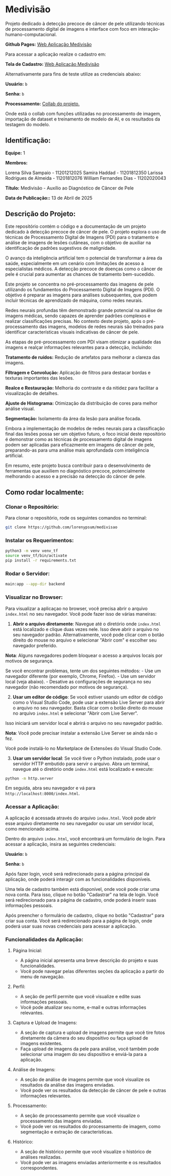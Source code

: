 # Medivisão

Projeto dedicado à detecção precoce de câncer de pele utilizando técnicas de processamento digital de imagens e interface com foco em interação-humano-computacional.

**Github Pages:** [Web Aplicação Medivisão](https://lorenypsum.github.io/medivisao/)

Para acessar a aplicação realize o cadastro em:

**Tela de Cadastro:** [Web Aplicação Medivisão](https://lorenypsum.github.io/medivisao/)

Alternativamente para fins de teste utilize as credenciais abaixo:

**Usuário:** `b`

**Senha:** `b`

**Processamento:** [Collab do projeto.](https://github.com/samyhad/skin_cancer_detection)

Onde está o collab com funções utilizadas no processamento de imagem, importação de dataset e treinamento de modelo de AI, e os resultados da testagem do modelo.

## Identificação:

**Equipe:** 1

**Membros:**

Lorena Silva Sampaio - 11201212025
Samira Haddad - 11201812350
Larissa Rodrigues de Almeida - 11201812076
William Fernandes Dias - 11202020043

**Título:** Medivisão - Auxílio ao Diagnóstico de Câncer de Pele

**Data de Publicação::** 13 de Abril de 2025

## Descrição do Projeto:

Este repositório contém o código e a documentação de um projeto dedicado à detecção precoce de câncer de pele. O projeto explora o uso de técnicas de Processamento Digital de Imagens (PDI) para o tratamento e análise de imagens de lesões cutâneas, com o objetivo de auxiliar na identificação de padrões sugestivos de malignidade.

O avanço da inteligência artificial tem o potencial de transformar a área da saúde, especialmente em um cenário com limitações de acesso a especialistas médicos. A detecção precoce de doenças como o câncer de pele é crucial para aumentar as chances de tratamento bem-sucedido.

Este projeto se concentra no pré-processamento das imagens de pele utilizando os fundamentos do Processamento Digital de Imagens (PDI). O objetivo é preparar as imagens para análises subsequentes, que podem incluir técnicas de aprendizado de máquina, como redes neurais. 

Redes neurais profundas têm demonstrado grande potencial na análise de imagens médicas, sendo capazes de aprender padrões complexos e realizar classificações precisas. No contexto deste projeto, após o pré-processamento das imagens, modelos de redes neurais são treinados para identificar características visuais indicativas de câncer de pele.

As etapas de pré-processamento com PDI visam otimizar a qualidade das imagens e realçar informações relevantes para a detecção, incluindo:

**Tratamento de ruídos:** Redução de artefatos para melhorar a clareza das imagens.

**Filtragem e Convolução:** Aplicação de filtros para destacar bordas e texturas importantes das lesões.

**Realce e Restauração:** Melhoria do contraste e da nitidez para facilitar a visualização de detalhes.

**Ajuste de Histograma:** Otimização da distribuição de cores para melhor análise visual.

**Segmentação:** Isolamento da área da lesão para análise focada.

Embora a implementação de modelos de redes neurais para a classificação final das lesões possa ser um objetivo futuro, o foco inicial deste repositório é demonstrar como as técnicas de processamento digital de imagens podem ser aplicadas para eficazmente em imagens de câncer de pele, preparando-as para uma análise mais aprofundada com inteligência artificial. 

Em resumo, este projeto busca contribuir para o desenvolvimento de ferramentas que auxiliem no diagnóstico precoce, potencialmente melhorando o acesso e a precisão na detecção do câncer de pele.

## Como rodar localmente:

### Clonar o Repositório:
Para clonar o repositório, rode os seguintes comandos no terminal:

```bash 
git clone https://github.com/lorenypsum/medivisao
```

### Instalar os Requerimentos:

```bash
python3 -m venv venv_tf
source venv_tf/bin/activate
pip install -r requirements.txt

```

### Rodar o Servidor:

```bash
main:app --app-dir backend
```

### Visualizar no Browser:

Para visualizar a aplicaçao no browser, você precisa abrir o arquivo `index.html` no seu navegador. Você pode fazer isso de várias maneiras:

1. **Abrir o arquivo diretamente**: Navegue até o diretório onde `index.html` está localizado e clique duas vezes nele. Isso deve abrir o arquivo no seu navegador padrão.
    Alternativamente, você pode clicar com o botão direito do mouse no arquivo e selecionar "Abrir com" e escolher seu navegador preferido.
    
**Nota**: Alguns navegadores podem bloquear o acesso a arquivos locais por motivos de segurança. 
    
Se você encontrar problemas, tente um dos seguintes métodos:
    - Use um navegador diferente (por exemplo, Chrome, Firefox).
    - Use um servidor local (veja abaixo).
    - Desative as configurações de segurança no seu navegador (não recomendado por motivos de segurança).
  
2. **Usar um editor de código**: Se você estiver usando um editor de código como o Visual Studio Code, pode usar a extensão Live Server para abrir o arquivo no seu navegador. Basta clicar com o botão direito do mouse no arquivo `index.html` e selecionar "Abrir com Live Server".

Isso iniciará um servidor local e abrirá o arquivo no seu navegador padrão.
     
**Nota**: Você pode precisar instalar a extensão Live Server se ainda não o fez.
    
Você pode instalá-lo no Marketplace de Extensões do Visual Studio Code.

3. **Usar um servidor local**: Se você tiver o Python instalado, pode usar o servidor HTTP embutido para servir o arquivo. Abra um terminal, navegue até o diretório onde `index.html` está localizado e execute:
   
```bash
python -m http.server
```
   Em seguida, abra seu navegador e vá para `http://localhost:8000/index.html`.

### Acessar a Aplicação:

A aplicação é acessada através do arquivo `index.html`. Você pode abrir esse arquivo diretamente no seu navegador ou usar um servidor local, como mencionado acima.

Dentro do arquivo `index.html`, você encontrará um formulário de login. Para acessar a aplicação, insira as seguintes credenciais:

**Usuário:** `b`

**Senha:** `b`

Após fazer login, você será redirecionado para a página principal da aplicação, onde poderá interagir com as funcionalidades disponíveis.

Uma tela de cadastro também está disponível, onde você pode criar uma nova conta. Para isso, clique no botão "Cadastrar" na tela de login. Você será redirecionado para a página de cadastro, onde poderá inserir suas informações pessoais.

Após preencher o formulário de cadastro, clique no botão "Cadastrar" para criar sua conta. Você será redirecionado para a página de login, onde poderá usar suas novas credenciais para acessar a aplicação.

### Funcionalidades da Aplicação:

1. Página Inicial:
   - A página inicial apresenta uma breve descrição do projeto e suas funcionalidades.
   - Você pode navegar pelas diferentes seções da aplicação a partir do menu de navegação.
  
2. Perfil:
   - A seção de perfil permite que você visualize e edite suas informações pessoais.
   - Você pode atualizar seu nome, e-mail e outras informações relevantes.
  
3. Captura e Upload de Imagens:
   - A seção de captura e upload de imagens permite que você tire fotos diretamente da câmera do seu dispositivo ou faça upload de imagens existentes.
   - Faça upload de imagens da pele para análise, você também pode selecionar uma imagem do seu dispositivo e enviá-la para a aplicação.
  
4. Análise de Imagens:
   - A seção de análise de imagens permite que você visualize os resultados da análise das imagens enviadas.
   - Você pode ver os resultados da detecção de câncer de pele e outras informações relevantes.
  
5. Processamento:
   - A seção de processamento permite que você visualize o processamento das imagens enviadas.
   - Você pode ver os resultados do processamento de imagem, como segmentação e extração de características.
  
6. Histórico:
   - A seção de histórico permite que você visualize o histórico de análises realizadas.
   - Você pode ver as imagens enviadas anteriormente e os resultados correspondentes.  